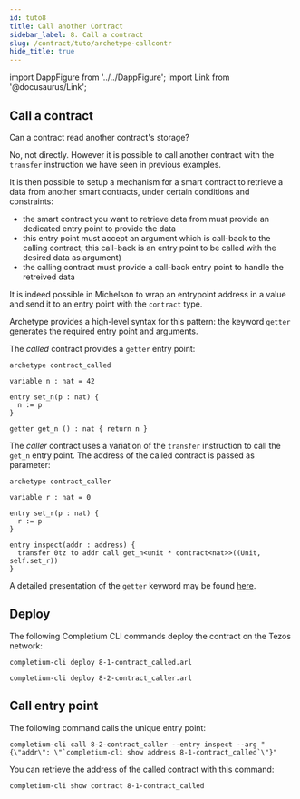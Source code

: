```yaml
---
id: tuto8
title: Call another Contract
sidebar_label: 8. Call a contract
slug: /contract/tuto/archetype-callcontr
hide_title: true
---
```

import DappFigure from '../../DappFigure';
import Link from '@docusaurus/Link';

## Call a contract

Can a contract read another contract's storage?

No, not directly. However it is possible to call another contract with the `transfer` instruction we have seen in <Link to='/docs/contract/tuto/archetype-datedur'>previous</Link> examples.

It is then possible to setup a mechanism for a smart contract to retrieve a data from another smart contracts, under certain conditions and constraints:
* the smart contract you want to retrieve data from must provide an dedicated entry point to provide the data
* this entry point must accept an argument which is call-back to the calling contract; this call-back is an entry point to be called with the desired data as argument)
* the calling contract must provide a call-back entry point to handle the retreived data

It is indeed possible in Michelson to wrap an entrypoint address in a value and send it to an entry point with the `contract` type.

Archetype provides a high-level syntax for this pattern: the keyword `getter` generates the required entry point and arguments.

The *called* contract provides a `getter` entry point:

```archetype {9} title="8-1-contract_called.arl"
archetype contract_called

variable n : nat = 42

entry set_n(p : nat) {
  n := p
}

getter get_n () : nat { return n }

```

The *caller* contract uses a variation of the `transfer` instruction to call the `get_n` entry point. The address of the called contract is passed as parameter:

```archetype {10} title="8-2-contract_caller.arl"
archetype contract_caller

variable r : nat = 0

entry set_r(p : nat) {
  r := p
}

entry inspect(addr : address) {
  transfer 0tz to addr call get_n<unit * contract<nat>>((Unit, self.set_r))
}
```

A detailed presentation of the `getter` keyword may be found <a href='https://docs.archetype-lang.org/archetype-language/transfers#getter-and-contract' target='_blank'>here</a>.

## Deploy

The following <Link to='/docs/cli'>Completium CLI</Link> commands deploy the contract on the Tezos network:

```
completium-cli deploy 8-1-contract_called.arl
```

```
completium-cli deploy 8-2-contract_caller.arl
```

## Call entry point

The following command calls the unique entry point:

```
completium-cli call 8-2-contract_caller --entry inspect --arg "{\"addr\": \"`completium-cli show address 8-1-contract_called`\"}"
```

You can retrieve the address of the called contract with this command:

```
completium-cli show contract 8-1-contract_called
```